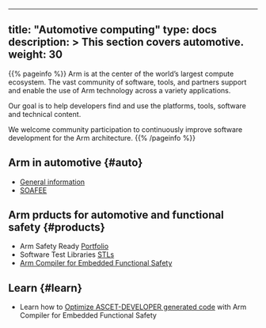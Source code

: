 
---
title: "Automotive computing"
type: docs
description: >
    This section covers automotive.
weight: 30
---

{{% pageinfo %}}
Arm is at the center of the world’s largest compute ecosystem. The vast community of software, tools, and partners support and enable the use of Arm technology across a variety applications.

Our goal is to help developers find and use the platforms, tools, software and technical content.

We welcome community participation to continuously improve software development for the Arm architecture.
{{% /pageinfo %}}

## Arm in automotive {#auto}

 - [General information](https://www.arm.com/solutions/automotive)
 - [SOAFEE](https://www.arm.com/solutions/automotive/software-defined-vehicles)

## Arm prducts for automotive and functional safety {#products}
 - Arm Safety Ready [Portfolio](https://www.arm.com/technologies/safety)
 - Software Test Libraries [STLs](https://www.arm.com/products/development-tools/embedded-and-software/software-test-libraries)
 - [Arm Compiler for Embedded Functional Safety](https://developer.arm.com/Tools%20and%20Software/Arm%20Compiler%20for%20Embedded%20FuSa)

## Learn {#learn}

 - Learn how to [Optimize ASCET-DEVELOPER generated code](https://developer.arm.com/documentation/102395) with Arm Compiler for Embedded Functional Safety
